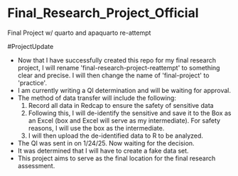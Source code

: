 # Final_Research_Project_Official
Final Project w/ quarto and apaquarto re-attempt  

#ProjectUpdate
- Now that I have successfully created this repo for my final research project, I will rename 'final-research-project-reattempt' to something clear and precise. I will then change the name of 'final-project' to 'practice'.
- I am currently writing a QI determination and will be waiting for approval. 
- The method of data transfer will include the following: 
  1) Record all data in Redcap to ensure the safety of sensitive data
  2) Following this, I will de-identify the sensitive and save it to the Box as an Excel (box and Excel will serve as my intermediate). For safety reasons, I will use the         box as the intermediate.
  3) I will then upload the de-identified data to R to be analyzed. 
- The QI was sent in on 1/24/25. Now waiting for the decision.
- It was determined that I will have to create a fake data set.
- This project aims to serve as the final location for the final research assessment. 
